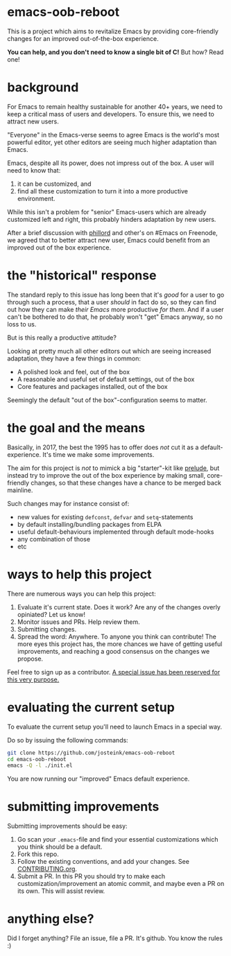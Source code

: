 # emacs-oob-reboot

This is a project which aims to revitalize Emacs by providing core-friendly changes for an improved out-of-the-box experience.

**You can help, and you don't need to know a single bit of C!** But how? Read one!

# background

For Emacs to remain healthy sustainable for another 40+ years, we need to keep a critical mass of users and developers. To ensure this, we need to attract new users.

"Everyone" in the Emacs-verse seems to agree Emacs is the world's most powerful editor, yet other editors are seeing much higher adaptation than Emacs.

Emacs, despite all its power, does not impress out of the box. A user will need to know that:

1. it can be customized, and
2. find all these customization to turn it into a more productive environment.

While this isn't a problem for "senior" Emacs-users which are already customized left and right, this probably hinders adaptation by new users.

After a brief discussion with [phillord](https://github.com/phillord/) and other's on #Emacs on Freenode, we agreed that to better attract new user, Emacs could benefit from an improved out of the box experience.

# the "historical" response

The standard reply to this issue has long been that it's *good* for a user to go through such a process, that a user *should* in fact do so, so they can find out how they can make *their Emacs* more productive *for them*. And if a user can't be bothered to do that, he probably won't "get" Emacs anyway, so no loss to us.

But is this really a productive attitude?

Looking at pretty much all other editors out which are seeing increased adaptation, they have a few things in common:

* A polished look and feel,  out of the box
* A reasonable and useful set of default settings, out of the box
* Core features and packages installed, out of the box

Seemingly the default "out of the box"-configuration seems to matter.

# the goal and the means

Basically, in 2017, the best the 1995 has to offer does *not* cut it as a default-experience. It's time we make some improvements.

The aim for this project is *not* to mimick a big "starter"-kit like [prelude](https://github.com/bbatsov/prelude), but instead try to improve the out of the box experience by making small, core-friendly changes, so that these changes have a chance to be merged back mainline.

Such changes may for instance consist of:

* new values for existing `defconst`, `defvar` and `setq`-statements
* by default installing/bundling packages from ELPA
* useful default-behaviours implemented through default mode-hooks
* any combination of those
* etc

# ways to help this project

There are numerous ways you can help this project:

1. Evaluate it's current state. Does it work? Are any of the changes overly opiniated? Let us know!
2. Monitor issues and PRs. Help review them.
3. Submitting changes.
4. Spread the word: Anywhere. To anyone you think can contribute! The more eyes this project has, the more chances we have of getting useful improvements, and reaching a good consensus on the changes we propose.

Feel free to sign up as a contributor. [A special issue has been reserved for this very purpose.](https://github.com/josteink/emacs-oob-reboot/issues/1)

# evaluating the current setup

To evaluate the current setup you'll need to launch Emacs in a special way.

Do so by issuing the following commands:

````bash
git clone https://github.com/josteink/emacs-oob-reboot
cd emacs-oob-reboot
emacs -Q -l ./init.el
````

You are now running our "improved" Emacs default experience.

# submitting improvements

Submitting improvements should be easy:

1. Go scan *your* `.emacs`-file and find your essential customizations which you think should be a default.
2. Fork this repo.
3. Follow the existing conventions, and add your changes. See
   [CONTRIBUTING.org](./CONTRIBUTING.org).
4. Submit a PR. In this PR you should try to make each customization/improvement an atomic commit, and maybe even a PR on its own. This will assist review.

# anything else?

Did I forget anything? File an issue, file a PR. It's github. You know the rules :)
